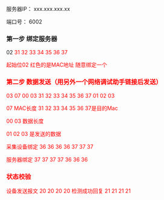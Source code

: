 服务器IP： xxx.xxx.xxx.xx

端口号： 6002

### 第一步 绑定服务器
02 <font color=red>31 32 33 34 35 36 37<font>

起始位02  红色的是MAC地址 随意绑定一个 

### 第二步 数据发送（用另外一个网络调试助手链接后发送）

03 07 00 03 31 32 33 34 35 36 37 01 02 03

07 MAC长度  31 32 33 34 35 36 37是目的Mac

00 03 数据长度

01 02 03 是发送的数据

采集设备绑定 36 36 36 36 37 37 37

服务器绑定 37 37 37 37 36 36 36 

### 状态校验
设备发送报文 20 20 20 20
检测成功回复 21 21 21 21


